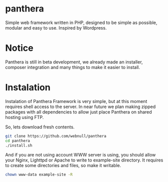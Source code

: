 panthera
========

Simple web framework written in PHP, designed to be simple as possible, modular and easy to use. Inspired by Wordpress.

Notice
=======

Panthera is still in beta development, we already made an installer, composer integration and many things to make it easier to install.

Instalation
======

Instalation of Panthera Framework is very simple, but at this moment requires shell access to the server. In near future we plan making zipped packages with all dependencies to allow just place Panthera on shared hosting using FTP.

So, lets download fresh contents.

```bash
git clone https://github.com/webnull/panthera
cd panthera
./install.sh
```
And if you are not using account WWW server is using, you should allow your Nginx, Lighttpd or Apache to write to example-site directory.
It requires to create some directories and files, so make it writable.

```bash
chown www-data example-site -R
```
